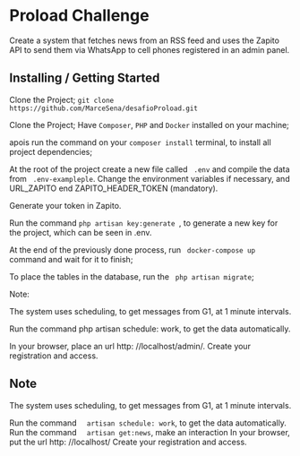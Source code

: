 # Proload Challenge

Create a system that fetches news from an RSS feed and uses the Zapito API to send them via WhatsApp to cell phones registered in an admin panel.

## Installing / Getting Started

Clone the Project;
``git clone https://github.com/MarceSena/desafioProload.git``

Clone the Project;
Have ``Composer``, ``PHP`` and ``Docker`` installed on your machine;

apois run the command on your ``composer install`` terminal, to install all project dependencies;

At the root of the project create a new file called `` .env`` and compile the data from `` .env-exampleple``. Change the environment variables if necessary, and URL_ZAPITO end ZAPITO_HEADER_TOKEN (mandatory).

Generate your token in Zapito.

Run the command ``php artisan key:generate ``, to generate a new key for the project, which can be seen in .env.

At the end of the previously done process, run `` docker-compose up`` command and wait for it to finish;

To place the tables in the database, run the `` php artisan migrate``;

Note:

The system uses scheduling, to get messages from G1, at 1 minute intervals.

Run the command php artisan schedule: work, to get the data automatically.

In your browser, place an url http: //localhost/admin/. Create your registration and access.

## Note
The system uses scheduling, to get messages from G1, at 1 minute intervals.

Run the command ``  artisan schedule: work``, to get the data automatically.
Run the command ``  artisan get:news``, make an interaction
In your browser, put the url http: //localhost/ Create your registration and access.
